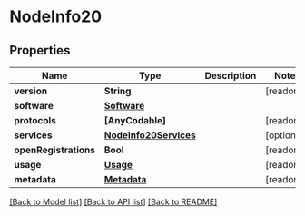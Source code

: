 # NodeInfo20

## Properties
Name | Type | Description | Notes
------------ | ------------- | ------------- | -------------
**version** | **String** |  | [readonly] 
**software** | [**Software**](Software.md) |  | 
**protocols** | **[AnyCodable]** |  | [readonly] 
**services** | [**NodeInfo20Services**](NodeInfo20Services.md) |  | [optional] 
**openRegistrations** | **Bool** |  | [readonly] 
**usage** | [**Usage**](Usage.md) |  | [readonly] 
**metadata** | [**Metadata**](Metadata.md) |  | [readonly] 

[[Back to Model list]](../README.md#documentation-for-models) [[Back to API list]](../README.md#documentation-for-api-endpoints) [[Back to README]](../README.md)


